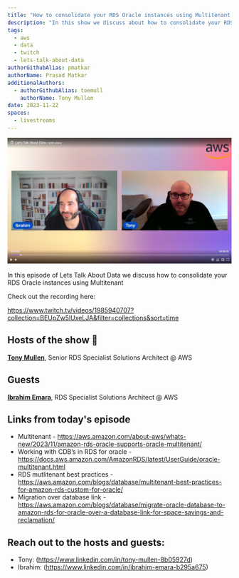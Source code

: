 ```yaml
---
title: "How to consolidate your RDS Oracle instances using Multitenant | S01 E30 | Lets Talk About Data Show"
description: "In this show we discuss about how to consolidate your RDS Oracle instances using Multitenant  "
tags:
  - aws
  - data
  - twitch
  - lets-talk-about-data
authorGithubAlias: pmatkar
authorName: Prasad Matkar
additionalAuthors:
  - authorGithubAlias: toemull
    authorName: Tony Mullen
date: 2023-11-22
spaces:
  - livestreams
---
```


![Screenshot from the stream or an image related to the topic](images/show30.jpg)

In this episode of Lets Talk About Data we discuss how to consolidate your RDS Oracle instances using Multitenant

Check out the recording here:

https://www.twitch.tv/videos/1985940707?collection=BEUpZw5lUxeLJA&filter=collections&sort=time


## Hosts of the show 🎤

[**Tony Mullen**](https://www.linkedin.com/in/tony-mullen-8b05927d), Senior RDS Specialist Solutions Architect @ AWS

## Guests

[**Ibrahim Emara**](https://www.linkedin.com/in/ibrahim-emara-b295a675), RDS Specialist Solutions Architect @ AWS

## Links from today's episode

* Multitenant - https://aws.amazon.com/about-aws/whats-new/2023/11/amazon-rds-oracle-supports-oracle-multitenant/
* Working with CDB’s in RDS for oracle - https://docs.aws.amazon.com/AmazonRDS/latest/UserGuide/oracle-multitenant.html
* RDS mutlitenant best practices - https://aws.amazon.com/blogs/database/multitenant-best-practices-for-amazon-rds-custom-for-oracle/
* Migration over database link - https://aws.amazon.com/blogs/database/migrate-oracle-database-to-amazon-rds-for-oracle-over-a-database-link-for-space-savings-and-reclamation/

## Reach out to the hosts and guests:

- Tony: (https://www.linkedin.com/in/tony-mullen-8b05927d)
- Ibrahim: (https://www.linkedin.com/in/ibrahim-emara-b295a675)
